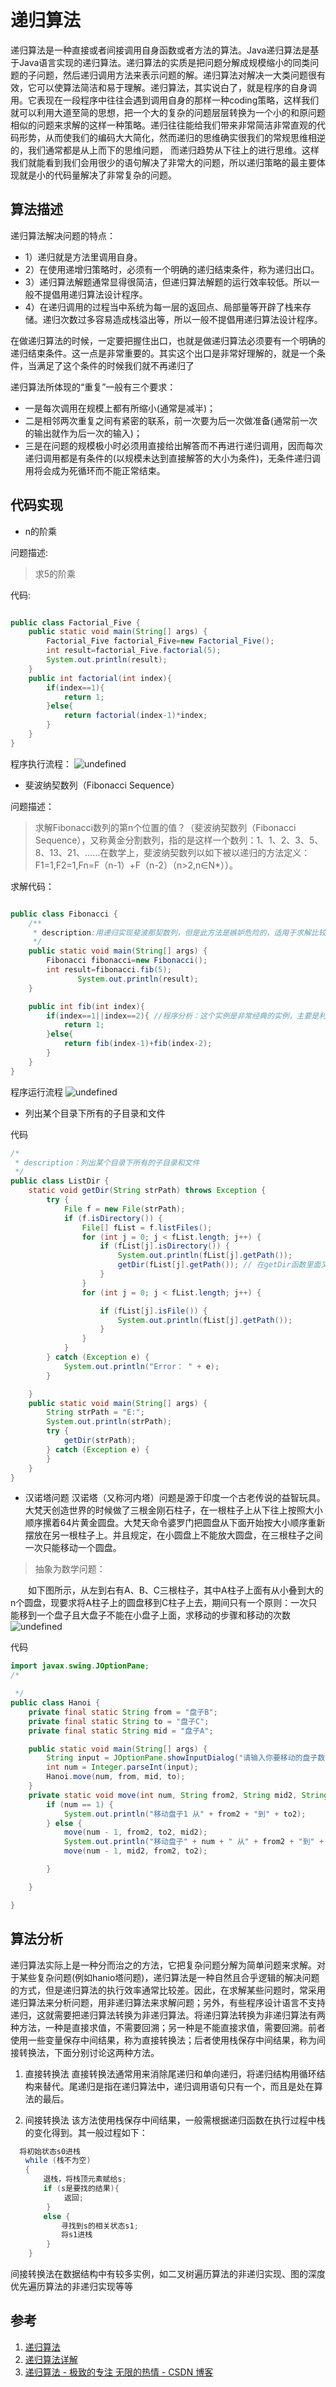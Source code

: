 # 递归算法

递归算法是一种直接或者间接调用自身函数或者方法的算法。Java递归算法是基于Java语言实现的递归算法。递归算法的实质是把问题分解成规模缩小的同类问题的子问题，然后递归调用方法来表示问题的解。递归算法对解决一大类问题很有效，它可以使算法简洁和易于理解。递归算法，其实说白了，就是程序的自身调用。它表现在一段程序中往往会遇到调用自身的那样一种coding策略，这样我们就可以利用大道至简的思想，把一个大的复杂的问题层层转换为一个小的和原问题相似的问题来求解的这样一种策略。递归往往能给我们带来非常简洁非常直观的代码形势，从而使我们的编码大大简化，然而递归的思维确实很我们的常规思维相逆的，我们通常都是从上而下的思维问题， 而递归趋势从下往上的进行思维。这样我们就能看到我们会用很少的语句解决了非常大的问题，所以递归策略的最主要体现就是小的代码量解决了非常复杂的问题。

## 算法描述

递归算法解决问题的特点：

- 1）递归就是方法里调用自身。
- 2）在使用递增归策略时，必须有一个明确的递归结束条件，称为递归出口。
- 3）递归算法解题通常显得很简洁，但递归算法解题的运行效率较低。所以一般不提倡用递归算法设计程序。
- 4）在递归调用的过程当中系统为每一层的返回点、局部量等开辟了栈来存储。递归次数过多容易造成栈溢出等，所以一般不提倡用递归算法设计程序。

在做递归算法的时候，一定要把握住出口，也就是做递归算法必须要有一个明确的递归结束条件。这一点是非常重要的。其实这个出口是非常好理解的，就是一个条件，当满足了这个条件的时候我们就不再递归了

递归算法所体现的“重复”一般有三个要求：

- 一是每次调用在规模上都有所缩小(通常是减半)；
- 二是相邻两次重复之间有紧密的联系，前一次要为后一次做准备(通常前一次的输出就作为后一次的输入)；
- 三是在问题的规模极小时必须用直接给出解答而不再进行递归调用，因而每次递归调用都是有条件的(以规模未达到直接解答的大小为条件)，无条件递归调用将会成为死循环而不能正常结束。

## 代码实现

- n的阶乘

问题描述:
> 求5的阶乘

代码:

```java

public class Factorial_Five {
    public static void main(String[] args) {
        Factorial_Five factorial_Five=new Factorial_Five();
        int result=factorial_Five.factorial(5);
        System.out.println(result);
    }
    public int factorial(int index){
        if(index==1){
            return 1;
        }else{
            return factorial(index-1)*index;
        }
    }
}

```

程序执行流程：
![undefined](http://ww1.sinaimg.cn/large/bb854e66ly1g6ovxh1graj20gc0afmx5.jpg)

- 斐波纳契数列（Fibonacci Sequence）

问题描述：
> 求解Fibonacci数列的第n个位置的值？（斐波纳契数列（Fibonacci Sequence），又称黄金分割数列，指的是这样一个数列：1、1、2、3、5、8、13、21、……在数学上，斐波纳契数列以如下被以递归的方法定义：F1=1,F2=1,Fn=F（n-1）+F（n-2）（n>2,n∈N*））。

求解代码：

```java

public class Fibonacci {
    /**
     * description:用递归实现斐波那契数列，但是此方法是嫉妒危险的，适用于求解比较小的位置数值
     */
    public static void main(String[] args) {
        Fibonacci fibonacci=new Fibonacci();
        int result=fibonacci.fib(5);
               System.out.println(result);
    }

    public int fib(int index){
        if(index==1||index==2){ //程序分析：这个实例是非常经典的实例，主要是利用递归实现了Fibonacci数列。这个递归算法的出口是在
            return 1;
        }else{
            return fib(index-1)+fib(index-2);
        }
    }
}
```

程序运行流程
![undefined](http://ww1.sinaimg.cn/large/bb854e66ly1g6ow32fm5mj20j308vt9m.jpg)

- 列出某个目录下所有的子目录和文件

代码

```java
/*
 * description：列出某个目录下所有的子目录和文件
 */
public class ListDir {
    static void getDir(String strPath) throws Exception {
        try {
            File f = new File(strPath);
            if (f.isDirectory()) {
                File[] fList = f.listFiles();
                for (int j = 0; j < fList.length; j++) {
                    if (fList[j].isDirectory()) {
                        System.out.println(fList[j].getPath());
                        getDir(fList[j].getPath()); // 在getDir函数里面又调用了getDir函数本身
                    }
                }
                for (int j = 0; j < fList.length; j++) {

                    if (fList[j].isFile()) {
                        System.out.println(fList[j].getPath());
                    }
                }
            }
        } catch (Exception e) {
            System.out.println("Error： " + e);
        }

    }
    public static void main(String[] args) {
        String strPath = "E:";
        System.out.println(strPath);
        try {
            getDir(strPath);
        } catch (Exception e) {
        }
    }
}
```

- 汉诺塔问题
汉诺塔（又称河内塔）问题是源于印度一个古老传说的益智玩具。大梵天创造世界的时候做了三根金刚石柱子，在一根柱子上从下往上按照大小顺序摞着64片黄金圆盘。大梵天命令婆罗门把圆盘从下面开始按大小顺序重新摆放在另一根柱子上。并且规定，在小圆盘上不能放大圆盘，在三根柱子之间一次只能移动一个圆盘。

>抽象为数学问题：

　　如下图所示，从左到右有A、B、C三根柱子，其中A柱子上面有从小叠到大的n个圆盘，现要求将A柱子上的圆盘移到C柱子上去，期间只有一个原则：一次只能移到一个盘子且大盘子不能在小盘子上面，求移动的步骤和移动的次数
![undefined](http://ww1.sinaimg.cn/large/bb854e66ly1g6ow82hw1yj20ga05t745.jpg)

代码

```java
import javax.swing.JOptionPane;
/*

 */
public class Hanoi {
    private final static String from = "盘子B";
    private final static String to = "盘子C";
    private final static String mid = "盘子A";

    public static void main(String[] args) {
        String input = JOptionPane.showInputDialog("请输入你要移动的盘子数");
        int num = Integer.parseInt(input);
        Hanoi.move(num, from, mid, to);
    }
    private static void move(int num, String from2, String mid2, String to2) {
        if (num == 1) {
            System.out.println("移动盘子1 从" + from2 + "到" + to2);
        } else {
            move(num - 1, from2, to2, mid2);
            System.out.println("移动盘子" + num + " 从" + from2 + "到" + to2);
            move(num - 1, mid2, from2, to2);

        }

    }

}
```

## 算法分析

递归算法实际上是一种分而治之的方法，它把复杂问题分解为简单问题来求解。对于某些复杂问题(例如hanio塔问题)，递归算法是一种自然且合乎逻辑的解决问题的方式，但是递归算法的执行效率通常比较差。因此，在求解某些问题时，常采用递归算法来分析问题，用非递归算法来求解问题；另外，有些程序设计语言不支持递归，这就需要把递归算法转换为非递归算法。将递归算法转换为非递归算法有两种方法，一种是直接求值，不需要回溯；另一种是不能直接求值，需要回溯。前者使用一些变量保存中间结果，称为直接转换法；后者使用栈保存中间结果，称为间接转换法，下面分别讨论这两种方法。

1. 直接转换法
   直接转换法通常用来消除尾递归和单向递归，将递归结构用循环结构来替代。尾递归是指在递归算法中，递归调用语句只有一个，而且是处在算法的最后。

2. 间接转换法
   该方法使用栈保存中间结果，一般需根据递归函数在执行过程中栈的变化得到。其一般过程如下：

```java
  将初始状态s0进栈
　　while (栈不为空)
　　{
　　    退栈，将栈顶元素赋给s;
　　    if (s是要找的结果){
            返回;
        }
　　    else {
　　        寻找到s的相关状态s1;
　　        将s1进栈
        }
    }
```

间接转换法在数据结构中有较多实例，如二叉树遍历算法的非递归实现、图的深度优先遍历算法的非递归实现等等

## 参考

1. [递归算法](https://blog.csdn.net/wangjinyu501/article/details/8248492)
2. [递归算法详解](https://blog.csdn.net/effective_coder/article/details/8742979)
3. [递归算法 - 极致的专注 无限的热情 - CSDN 博客](https://blog.csdn.net/wangjinyu501/article/details/8248492)
